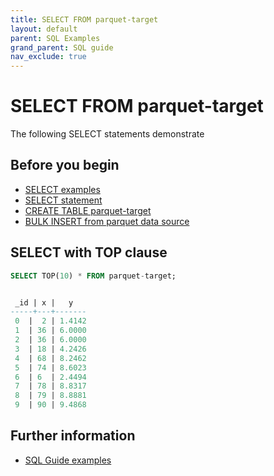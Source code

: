 ```yaml
---
title: SELECT FROM parquet-target
layout: default
parent: SQL Examples
grand_parent: SQL guide
nav_exclude: true
---
```

# SELECT FROM parquet-target

The following SELECT statements demonstrate

## Before you begin
* [SELECT examples](/docs/sql-guide/examples/sql-eg-select/sql-eg-select-home)
* [SELECT statement](/docs/sql-guide/statements/statement-select)
* [CREATE TABLE parquet-target](/docs/sql-guide/examples/sql-eg-table/sql-eg-table-create-parquet-target)
* [BULK INSERT from parquet data source](/docs/sql-guide/examples/sql-eg-insert/sql-eg-insert-bulk-parquet-target)

## SELECT with TOP clause

```sql
SELECT TOP(10) * FROM parquet-target;


 _id | x |   y
-----+---+-------
 0  |  2 | 1.4142
 1  | 36 | 6.0000
 2  | 36 | 6.0000
 3  | 18 | 4.2426
 4  | 68 | 8.2462
 5  | 74 | 8.6023
 6  | 6  | 2.4494
 7  | 78 | 8.8317
 8  | 79 | 8.8881
 9  | 90 | 9.4868
```

## Further information

* [SQL Guide examples](/docs/sql-guide/examples/sql-eg-home)
